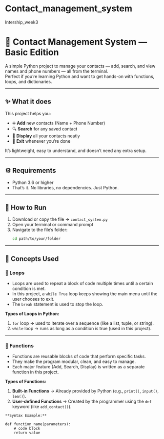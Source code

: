 # Contact_management_system
Intership_week3
# 📇 Contact Management System — Basic Edition

A simple Python project to manage your contacts — add, search, and view names and phone numbers — all from the terminal.  
Perfect if you’re learning Python and want to get hands-on with functions, loops, and dictionaries.

---

## ✨ What it does
This project helps you:
- ➕ **Add** new contacts (Name + Phone Number)  
- 🔍 **Search** for any saved contact  
- 📃 **Display** all your contacts neatly  
- 🚪 **Exit** whenever you’re done  

It’s lightweight, easy to understand, and doesn’t need any extra setup.

---

## ⚙️ Requirements
- Python 3.6 or higher  
- That’s it. No libraries, no dependencies. Just Python.

---

## 🚀 How to Run

1. Download or copy the file → `contact_system.py`
2. Open your terminal or command prompt  
3. Navigate to the file’s folder:
   ```bash
   cd path/to/your/folder


---

## 🧠 Concepts Used

### 🔁 Loops
- Loops are used to repeat a block of code multiple times until a certain condition is met.  
- In this project, a `while True` loop keeps showing the main menu until the user chooses to exit.  
- The `break` statement is used to stop the loop.  

**Types of Loops in Python:**
1. `for` loop → used to iterate over a sequence (like a list, tuple, or string).  
2. `while` loop → runs as long as a condition is true (used in this project).

---

### 🧩 Functions
- Functions are reusable blocks of code that perform specific tasks.  
- They make the program modular, clean, and easy to manage.  
- Each major feature (Add, Search, Display) is written as a separate function in this project.  

**Types of Functions:**
1. **Built-in Functions** → Already provided by Python (e.g., `print()`, `input()`, `len()`).
2. **User-defined Functions** → Created by the programmer using the `def` keyword (like `add_contact()`).
```
**Syntax Example:**

def function_name(parameters):
    # code block
    return value
